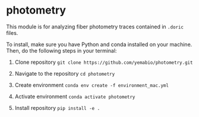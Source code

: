 # photometry

This module is for analyzing fiber photometry traces contained in ```.doric``` files. 

To install, make sure you have Python and conda installed on your machine. Then, do the following steps in your terminal:

1) Clone repository
```git clone https://github.com/yemabio/photometry.git```

2) Navigate to the repository
  ```cd photometry```

3) Create environment
```conda env create -f environment_mac.yml```

4) Activate environment
```conda activate photometry```

5) Install repository
```pip install -e .```
